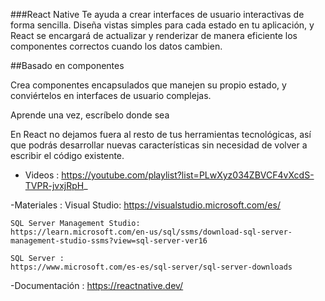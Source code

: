 ###React Native
Te ayuda a crear interfaces de usuario interactivas de forma sencilla. Diseña vistas simples para cada estado en tu aplicación, y React se encargará de actualizar y renderizar de manera eficiente los componentes correctos cuando los datos cambien.


##Basado en componentes

Crea componentes encapsulados que manejen su propio estado, y conviértelos en interfaces de usuario complejas.


Aprende una vez, escríbelo donde sea

En React no dejamos fuera al resto de tus herramientas tecnológicas, así que podrás desarrollar nuevas características sin necesidad de volver a escribir el código existente.

- Videos :
	https://youtube.com/playlist?list=PLwXyz034ZBVCF4vXcdS-TVPR-jvxjRpH_


-Materiales :
	Visual Studio:
	https://visualstudio.microsoft.com/es/

	SQL Server Management Studio:
	https://learn.microsoft.com/en-us/sql/ssms/download-sql-server-management-studio-ssms?view=sql-server-ver16

	SQL Server :
	https://www.microsoft.com/es-es/sql-server/sql-server-downloads

-Documentación :
	https://reactnative.dev/
